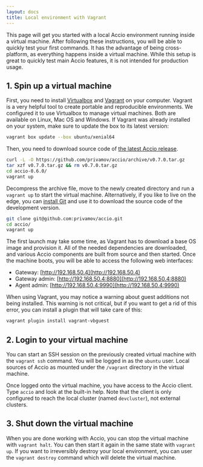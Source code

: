 ```yaml
---
layout: docs
title: Local environment with Vagrant
---
```


This page will get you started with a local Accio environment running inside a virtual machine.
After following these instructions, you will be able to quickly test your first commands.
It has the advantage of being cross-platform, as everything happens inside a virtual machine.
While this setup is great to quickly test main Accio features, it is not intended for production usage.

## 1. Spin up a virtual machine
First, you need to install [Virtualbox](https://www.virtualbox.org/) and [Vagrant](https://www.vagrantup.com/) on your computer.
Vagrant is a very helpful tool to create portable and reproducible environments.
We configured it to use Virtualbox to manage virtual machines.
Both are available on Linux, Mac OS and Windows.
If Vagrant was already installed on your system, make sure to update the box to its latest version:

```bash
vagrant box update --box ubuntu/xenial64
```

Then, you need to download source code of [the latest Accio release](https://github.com/privamov/accio/releases/latest).
```bash
curl -L -O https://github.com/privamov/accio/archive/v0.7.0.tar.gz
tar xzf v0.7.0.tar.gz && rm v0.7.0.tar.gz
cd accio-0.6.0/
vagrant up
```

Decompress the archive file, move to the newly created directory and run a `vagrant up` to start the virtual machine.
Alternatively, if you like to live on the edge, you can [install Git](https://git-scm.com/downloads) and use it to download the source code of the development version.

```bash
git clone git@github.com:privamov/accio.git
cd accio/
vagrant up
```

The first launch may take some time, as Vagrant has to download a base OS image and provision it.
All of the needed dependencies are downloaded, and various Accio components are built from source and then started.
Once the machine boots, you will be able to access the following web interfaces:

  * Gateway: [http://192.168.50.4](http://192.168.50.4)
  * Gateway admin: [http://192.168.50.4:8880](http://192.168.50.4:8880)
  * Agent admin: [http://192.168.50.4:9990](http://192.168.50.4:9990)

When using Vagrant, you may notice a warning about guest additions not being installed.
This warning is not critical, but if you want to get a rid of this error, you can install a plugin that will take care of this:

```bash
vagrant plugin install vagrant-vbguest
```

## 2. Login to your virtual machine
You can start an SSH session on the previously created virtual machine with the `vagrant ssh` command.
You will be logged in as the `ubuntu` user.
Local sources of Accio as mounted under the `/vagrant` directory in the virtual machine.

Once logged onto the virtual machine, you have access to the Accio client.
Type `accio` and look at the built-in help.
Note that the client is only configured to reach the local cluster (named `devcluster`), not external clusters.

## 3. Shut down the virtual machine
When you are done working with Accio, you can stop the virtual machine with `vagrant halt`.
You can then start it again in the same state with `vagrant up`.
If you want to irreversibly destroy your local environment, you can user the `vagrant destroy` command which will delete the virtual machine.
